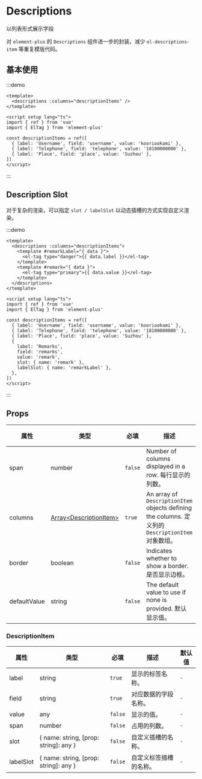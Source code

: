 # Descriptions

以列表形式展示字段

对 `element-plus` 的 `Descriptions` 组件进一步的封装，减少 `el-descriptions-item` 等重复模版代码。

## 基本使用

:::demo

```vue
<template>
  <descriptions :columns="descriptionItems" />
</template>

<script setup lang="ts">
import { ref } from 'vue'
import { ElTag } from 'element-plus'

const descriptionItems = ref([
  { label: 'Username', field: 'username', value: 'kooriookami' },
  { label: 'Telephone', field: 'telephone', value: '18100000000' },
  { label: 'Place', field: 'place', value: 'Suzhou' },
])
</script>
```

:::

## Description Slot

对于复杂的渲染，可以指定 `slot / labelSlot` 以动态插槽的方式实现自定义渲染。

:::demo

```vue
<template>
  <descriptions :columns="descriptionItems">
    <template #remarkLabel="{ data }">
      <el-tag type="danger">{{ data.label }}</el-tag>
    </template>
    <template #remark="{ data }">
      <el-tag type="primary">{{ data.value }}</el-tag>
    </template>
  </descriptions>
</template>

<script setup lang="ts">
import { ref } from 'vue'
import { ElTag } from 'element-plus'

const descriptionItems = ref([
  { label: 'Username', field: 'username', value: 'kooriookami' },
  { label: 'Telephone', field: 'telephone', value: '18100000000' },
  { label: 'Place', field: 'place', value: 'Suzhou' },
  {
    label: 'Remarks',
    field: 'remarks',
    value: 'remark',
    slot: { name: 'remark' },
    labelSlot: { name: 'remarkLabel' },
  },
])
</script>
```

:::

## Props

<!-- prettier-ignore -->
| 属性           | 类型                    | 必填   | 描述                                                                                      | 默认值 |
| -------------- | ----------------------- | ------ | ----------------------------------------------------------------------------------------- | ------ |
| span           | number                   | `false` | Number of columns displayed in a row. 每行显示的列数。                                     | `3`    |
| columns        | [Array\<DescriptionItem\>](#descriptionitem)   | `true` | An array of `DescriptionItem` objects defining the columns. 定义列的 `DescriptionItem` 对象数组。 | `[]`   |
| border         | boolean                  | `false` | Indicates whether to show a border. 是否显示边框。                                        | `true` |
| defaultValue   | string                   | `false`| The default value to use if none is provided. 默认显示值。                                 | `'-'`  |

### DescriptionItem

<!-- prettier-ignore -->
| 属性      | 类型                     | 必填   | 描述                                                                                   | 默认值    |
| --------- | ------------------------ | ------ | -------------------------------------------------------------------------------------- | -------- |
| label     | string                    | `true` | 显示的标签名称。                                                                       | `-`        |
| field     | string                    | `true` | 对应数据的字段名称。                                                                   | `-`        |
| value     | any                       | `false` | 显示的值。                                                                             | `-`        |
| span      | number                    | `false`| 占用的列数。                                                                           | `-`    |
| slot      | { name: string, [prop: string]: any }          | `false`| 自定义插槽的名称。                                                                     | `-`        |
| labelSlot | { name: string, [prop: string]: any }          | `false`| 自定义标签插槽的名称。                                                                 | `-`        |
